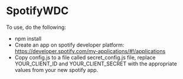 # SpotifyWDC

To use, do the following:

* npm install
* Create an app on spotify developer platform: https://developer.spotify.com/my-applications/#!/applications
* Copy config.js to a file called secret_config.js file, replace YOUR_CLIENT_ID and YOUR_CLIENT_SECRET with the appropriate values from your new spotify app.
